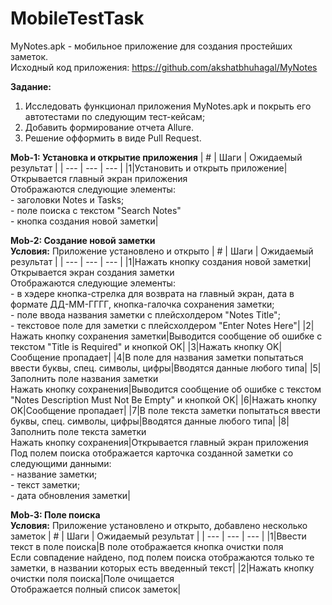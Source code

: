 # MobileTestTask
MyNotes.apk - мобильное приложение для создания простейших заметок.
<br>Исходный код приложения: https://github.com/akshatbhuhagal/MyNotes

**Задание:**<br> 
1. Исследовать функционал приложения MyNotes.apk и покрыть его автотестами по следующим тест-кейсам;<br>
2. Добавить формирование отчета Allure.<br>
3. Решение офформить в виде Pull Request.

**Mob-1: Установка и открытие приложения**
|  # | Шаги | Ожидаемый результат |
| --- | --- | --- |
|1|Установить и открыть приложение|Открывается главный экран приложения<br>Отображаются следующие элементы:<br> - заголовки Notes и Tasks; <br> - поле поиска с текстом "Search Notes" <br> - кнопка создания новой заметки|


**Mob-2: Создание новой заметки**
<br>**Условия:** Приложение установлено и открыто
|  # | Шаги | Ожидаемый результат |
| --- | --- | --- |
|1|Нажать кнопку создания новой заметки|Открывается экран создания заметки<br>Отображаются следующие элементы:<br> - в хэдере кнопка-стрелка для возврата на главный экран, дата в формате ДД-ММ-ГГГГ, кнопка-галочка сохранения заметки;<br> - поле ввода названия заметки с плейсхолдером "Notes Title";<br> - текстовое поле для заметки с плейсхолдером "Enter Notes Here"|
|2|Нажать кнопку сохранения заметки|Выводится сообщение об ошибке с текстом "Title is Required" и кнопкой OK|
|3|Нажать кнопку OK|Сообщение пропадает|
|4|В поле для названия заметки попытаться ввести буквы, спец. символы, цифры|Вводятся данные любого типа|
|5|Заполнить поле названия заметки<br>Нажать кнопку сохранения|Выводится сообщение об ошибке с текстом "Notes Description Must Not Be Empty" и кнопкой OK|
|6|Нажать кнопку OK|Сообщение пропадает|
|7|В поле текста заметки попытаться ввести буквы, спец. символы, цифры|Вводятся данные любого типа|
|8|Заполнить поле текста заметки<br>Нажать кнопку сохранения|Открывается главный экран приложения<br>Под полем поиска отображается карточка созданной заметки со следующими данными:<br> - название заметки;<br> - текст заметки;<br> - дата обновления заметки|


**Mob-3: Поле поиска**
<br>**Условия:** Приложение установлено и открыто, добавлено несколько заметок
|  # | Шаги | Ожидаемый результат |
| --- | --- | --- |
|1|Ввести текст в поле поиска|В поле отображается кнопка очистки поля<br>Если совпадение найдено, под полем поиска отображаются только те заметки, в названии которых есть введенный текст|
|2|Нажать кнопку очистки поля поиска|Поле очищается<br>Отображается полный список заметок|
